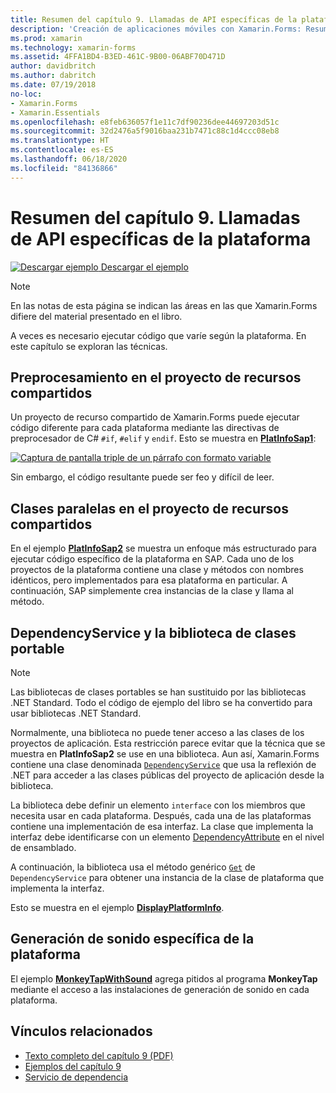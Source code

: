 ```yaml
---
title: Resumen del capítulo 9. Llamadas de API específicas de la plataforma
description: 'Creación de aplicaciones móviles con Xamarin.Forms: Resumen del capítulo 9. Llamadas de API específicas de la plataforma'
ms.prod: xamarin
ms.technology: xamarin-forms
ms.assetid: 4FFA1BD4-B3ED-461C-9B00-06ABF70D471D
author: davidbritch
ms.author: dabritch
ms.date: 07/19/2018
no-loc:
- Xamarin.Forms
- Xamarin.Essentials
ms.openlocfilehash: e8feb636057f1e11c7df90236dee44697203d51c
ms.sourcegitcommit: 32d2476a5f9016baa231b7471c88c1d4ccc08eb8
ms.translationtype: HT
ms.contentlocale: es-ES
ms.lasthandoff: 06/18/2020
ms.locfileid: "84136866"
---
```

# <a name="summary-of-chapter-9-platform-specific-api-calls"></a>Resumen del capítulo 9. Llamadas de API específicas de la plataforma

[![Descargar ejemplo](~/media/shared/download.png) Descargar el ejemplo](https://github.com/xamarin/xamarin-forms-book-samples/tree/master/Chapter09)

> [!NOTE] 
> En las notas de esta página se indican las áreas en las que Xamarin.Forms difiere del material presentado en el libro.

A veces es necesario ejecutar código que varíe según la plataforma. En este capítulo se exploran las técnicas.

## <a name="preprocessing-in-the-shared-asset-project"></a>Preprocesamiento en el proyecto de recursos compartidos

Un proyecto de recurso compartido de Xamarin.Forms puede ejecutar código diferente para cada plataforma mediante las directivas de preprocesador de C# `#if`, `#elif` y `endif`. Esto se muestra en [**PlatInfoSap1**](https://github.com/xamarin/xamarin-forms-book-samples/tree/master/Chapter09/PlatInfoSap1):

[![Captura de pantalla triple de un párrafo con formato variable](images/ch09fg01-small.png "Modelo de dispositivo y sistema operativo")](images/ch09fg01-large.png#lightbox "Modelo de dispositivo y sistema operativo")

Sin embargo, el código resultante puede ser feo y difícil de leer.

## <a name="parallel-classes-in-the-shared-asset-project"></a>Clases paralelas en el proyecto de recursos compartidos

En el ejemplo [**PlatInfoSap2**](https://github.com/xamarin/xamarin-forms-book-samples/tree/master/Chapter09/PlatInfoSap2) se muestra un enfoque más estructurado para ejecutar código específico de la plataforma en SAP. Cada uno de los proyectos de la plataforma contiene una clase y métodos con nombres idénticos, pero implementados para esa plataforma en particular. A continuación, SAP simplemente crea instancias de la clase y llama al método.

## <a name="dependencyservice-and-the-portable-class-library"></a>DependencyService y la biblioteca de clases portable

> [!NOTE] 
> Las bibliotecas de clases portables se han sustituido por las bibliotecas .NET Standard. Todo el código de ejemplo del libro se ha convertido para usar bibliotecas .NET Standard.

Normalmente, una biblioteca no puede tener acceso a las clases de los proyectos de aplicación. Esta restricción parece evitar que la técnica que se muestra en **PlatInfoSap2** se use en una biblioteca. Aun así, Xamarin.Forms contiene una clase denominada [`DependencyService`](xref:Xamarin.Forms.DependencyService) que usa la reflexión de .NET para acceder a las clases públicas del proyecto de aplicación desde la biblioteca.

La biblioteca debe definir un elemento `interface` con los miembros que necesita usar en cada plataforma. Después, cada una de las plataformas contiene una implementación de esa interfaz. La clase que implementa la interfaz debe identificarse con un elemento [DependencyAttribute](xref:Xamarin.Forms.DependencyAttribute) en el nivel de ensamblado.

A continuación, la biblioteca usa el método genérico [`Get`](xref:Xamarin.Forms.DependencyService.Get*) de `DependencyService` para obtener una instancia de la clase de plataforma que implementa la interfaz.

Esto se muestra en el ejemplo [**DisplayPlatformInfo**](https://github.com/xamarin/xamarin-forms-book-samples/tree/master/Chapter09/DisplayPlatformInfo).

## <a name="platform-specific-sound-generation"></a>Generación de sonido específica de la plataforma

El ejemplo [**MonkeyTapWithSound**](https://github.com/xamarin/xamarin-forms-book-samples/tree/master/Chapter09/MonkeyTapWithSound) agrega pitidos al programa **MonkeyTap** mediante el acceso a las instalaciones de generación de sonido en cada plataforma.

## <a name="related-links"></a>Vínculos relacionados

- [Texto completo del capítulo 9 (PDF)](https://download.xamarin.com/developer/xamarin-forms-book/XamarinFormsBook-Ch09-Apr2016.pdf)
- [Ejemplos del capítulo 9](https://github.com/xamarin/xamarin-forms-book-samples/tree/master/Chapter09)
- [Servicio de dependencia](~/xamarin-forms/app-fundamentals/dependency-service/index.md)
